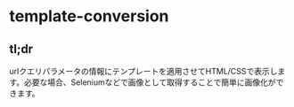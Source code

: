 # template-conversion

## tl;dr

urlクエリパラメータの情報にテンプレートを適用させてHTML/CSSで表示します。必要な場合、Seleniumなどで画像として取得することで簡単に画像化ができます。
